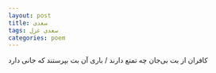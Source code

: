 ```yaml
---
layout: post
title: سعدی
tags: سعدی غزل
categories: poem
---
```


کافران از بت بی‌جان چه تمتع دارند / باری آن بت بپرستند که جانی دارد
